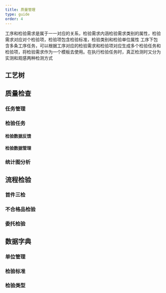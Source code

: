 ```yaml
---
title: 质量管理
type: guide
order: 4
---
```


工序和检验需求是属于一一对应的关系，检验需求内涵检验需求类别的属性，检验需求对应对个检验项，检验项包含检验标准，检验类别和检验单位属性 工序下包含多条工序任务，可以根据工序对应的检验需求和检验项对应生成多个检验任务和检验项，将检验需求作为一个模板去使用。在执行检验任务时，真正检测时又分为实测和观感两种检测方式
## 工艺树

## 质量检查

### 任务管理

### 检验任务

#### 检验数据反馈

#### 检验数据管理

### 统计图分析

## 流程检验

### 首件三检

### 不合格品检验

### 委托检验

## 数据字典

### 单位管理

### 检验标准

### 检验类型
